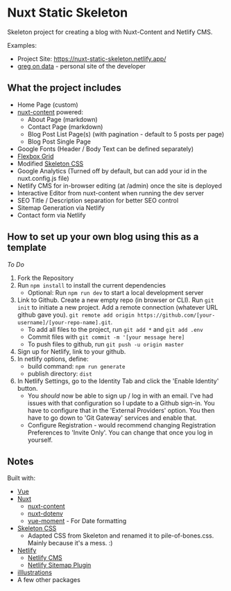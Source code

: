 # Nuxt Static Skeleton

Skeleton project for creating a blog with Nuxt-Content and Netlify CMS.

Examples:
- Project Site: https://nuxt-static-skeleton.netlify.app/
- [greg on data](https://gregondata.com/) - personal site of the developer


## What the project includes

- Home Page (custom)
- [nuxt-content](https://content.nuxtjs.org/) powered:
    - About Page (markdown)
    - Contact Page (markdown)
    - Blog Post List Page(s) (with pagination - default to 5 posts per page)
    - Blog Post Single Page
- Google Fonts (Header / Body Text can be defined separately)
- [Flexbox Grid](http://flexboxgrid.com/)
- Modified [Skeleton CSS](http://getskeleton.com/)
- Google Analytics (Turned off by default, but can add your id in the nuxt.config.js file)
- Netlify CMS for in-browser editing (at /admin) once the site is deployed
- Interactive Editor from nuxt-content when running the dev server
- SEO Title / Description separation for better SEO control
- Sitemap Generation via Netlify
- Contact form via Netlify


## How to set up your own blog using this as a template

*To Do*

1. Fork the Repository
2. Run `npm install` to install the current dependencies
    * Optional: Run `npm run dev` to start a local development server
3. Link to Github. Create a new empty repo (in browser or CLI). Run `git init` to initiate a new project.  Add a remote connection (whatever URL github gave you). `git remote add origin https://github.com/[your-username]/[your-repo-name].git`.
    * To add all files to the project, run `git add *` and `git add .env`
    * Commit files with `git commit -m '[your message here]`
    * To push files to github, run `git push -u origin master`
4. Sign up for Netlify, link to your github.
5. In netlify options,  define:
    * build command: `npm run generate`
    * publish directory: `dist`
6. In Netlify Settings, go to the Identity Tab and click the 'Enable Identity' button.
    * You *should* now be able to sign up / log in with an email. I've had issues with that configuration so I update to a Github sign-in.  You have to configure that in the 'External Providers' option. You then have to go down to 'Git Gateway' services and enable that.
    * Configure Registration - would recommend changing Registration Preferences to 'Invite Only'. You can change that once you log in yourself.

## Notes

Built with:
- [Vue](https://vuejs.org/)
- [Nuxt](https://nuxtjs.org/)
    - [nuxt-content](https://content.nuxtjs.org/)
    - [nuxt-dotenv](https://github.com/nuxt-community/dotenv-module)
    - [vue-moment](https://github.com/brockpetrie/vue-moment) - For Date formatting
- [Skeleton CSS](http://getskeleton.com/)
    - Adapted CSS from Skeleton and renamed it to pile-of-bones.css.  Mainly because it's a mess. :)
- [Netlify](https://www.netlify.com/)
    - [Netlify CMS](https://www.netlifycms.org/)
    - [Netlify Sitemap Plugin](https://github.com/netlify-labs/netlify-plugin-sitemap)
- [illlustrations](https://illlustrations.co/)
- A few other packages

